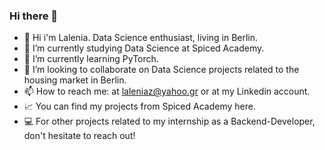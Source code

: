 ### Hi there 👋



- 🎥 Hi i'm Lalenia. Data Science enthusiast, living in Berlin.
- 🔭 I’m currently studying Data Science at Spiced Academy.
- 🌱 I’m currently learning PyTorch.
- 👯 I’m looking to collaborate on Data Science projects related to the housing market in Berlin.
- 📫 How to reach me: at laleniaz@yahoo.gr or at my Linkedin account.
- 📈 You can find my projects from Spiced Academy here.
- 💻 For other projects related to my internship as a Backend-Developer, don't hesitate to reach out!

